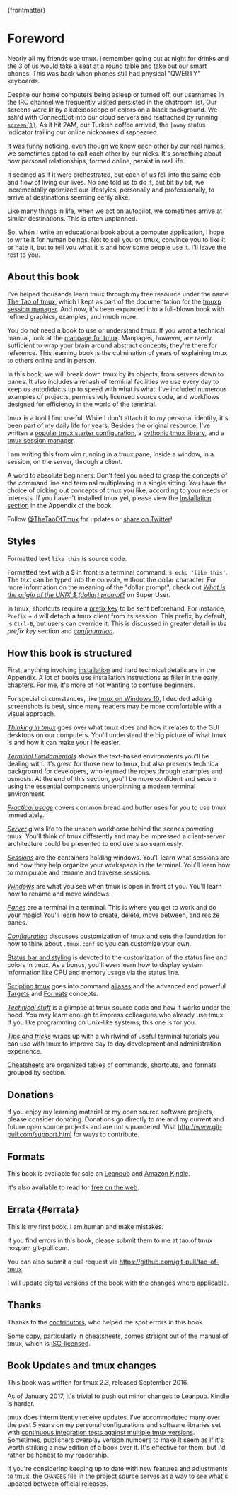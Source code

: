 
{frontmatter}
 
# Foreword 

Nearly all my friends use tmux. I remember going out at night for drinks and the
3 of us would take a seat at a round table and take out our smart phones. This
was back when phones still had physical "QWERTY" keyboards.

Despite our home computers being asleep or turned off, our usernames in the IRC
channel we frequently visited persisted in the chatroom list. Our screens were
lit by a kaleidoscope of colors on a black background. We ssh'd with ConnectBot
into our cloud servers and reattached by running [`screen(1)`](https://en.wikipedia.org/wiki/GNU_Screen).
As it hit 2AM, our Turkish coffee arrived, the `|away` status indicator trailing
our online nicknames disappeared.

It was funny noticing, even though we knew each other by our real names, we
sometimes opted to call each other by our nicks. It's something about how
personal relationships, formed online, persist in real life.

It seemed as if it were orchestrated, but each of us fell into the same ebb and
flow of living our lives. No one told us to do it, but bit by bit, we
incrementally optimized our lifestyles, personally and professionally, to arrive
at destinations seeming eerily alike.

Like many things in life, when we act on autopilot, we sometimes arrive at
similar destinations. This is often unplanned.

So, when I write an educational book about a computer application, I hope to
write it for human beings. Not to sell you on tmux, convince you to like it or
hate it, but to tell you what it is and how some people use it. I'll leave the
rest to you.

## About this book

I've helped thousands learn tmux through my free resource under the name
[The Tao of tmux](https://tmuxp.git-pull.com/en/latest/about_tmux.html), which I
kept as part of the documentation for the [tmuxp session manager](https://github.com/tony/tmuxp).
And now, it's been expanded into a full-blown book with refined graphics,
examples, and much more.

You do not need a book to use or understand tmux. If you want a technical
manual, look at the [manpage for tmux](http://man.openbsd.org/OpenBSD-current/man1/tmux.1).
Manpages, however, are rarely sufficient to wrap your brain around
abstract concepts; they're there for reference. This learning book is the
culmination of years of explaining tmux to others online and in person.

In this book, we will break down tmux by its objects, from servers
down to panes. It also includes a rehash of terminal facilities we use every day
to keep us autodidacts up to speed with what is what. I've included numerous
examples of projects, permissively licensed source code, and workflows designed
for efficiency in the world of the terminal.

tmux is a tool I find useful. While I don't attach it to my personal identity,
it's been part of my daily life for years. Besides the original resource,
I've written a [popular tmux starter configuration](https://github.com/tony/tmux-config),
a [pythonic tmux library](https://libtmux.git-pull.com), and a
[tmux session manager](https://tmuxp.git-pull.com).

I am writing this from vim running in a tmux pane, inside a window, in a session, on
the server, through a client.

A word to absolute beginners: Don't feel you need to grasp the concepts
of the command line and terminal multiplexing in a single sitting. You have the
choice of picking out concepts of tmux you like, according to your
needs or interests. If you haven't installed tmux yet, please view the
[Installation section](#appendix-installation) in the Appendix of the book.

Follow [@TheTaoOfTmux](https://twitter.com/TheTaoOfTmux) for
updates or [share on Twitter](https://twitter.com/intent/tweet?text=I%27m%20reading%20The%20Tao%20of%20tmux%20online%20at&url=https://leanpub.com/the-tao-of-tmux/read&hashtags=tmux&via=TheTaoOfTmux)!

## Styles

Formatted text `like this` is source code.

Formatted text with a $ in front is a terminal command. `$ echo 'like this'`.
The text can be typed into the console, without the dollar character. For more
information on the meaning of the "dollar prompt", check out [*What is the
origin of the UNIX $ (dollar) prompt?*](https://superuser.com/questions/57575/what-is-the-origin-of-the-unix-dollar-prompt)
on Super User.

In tmux, shortcuts require a [prefix key](#prefix-key) to be sent beforehand.
For instance, `Prefix` + `d` will detach a tmux client from its session. This
prefix, by default, is `Ctrl-B`, but users can override it. This is discussed in
greater detail in *the prefix key* section and [*configuration*](#config).

## How this book is structured

First, anything involving [installation](http://man.openbsd.org/OpenBSD-current/man1/tmux.1)
and hard technical details are in the Appendix. A lot of books use installation
instructions as filler in the early chapters. For me, it's more of not wanting
to confuse beginners.

For special circumstances, like [tmux on Windows 10](#appendix-windows-bash), I
decided adding screenshots is best, since many readers may be more comfortable
with a visual approach.

[*Thinking in tmux*](#thinking-tmux) goes over what tmux does and how it relates to
the GUI desktops on our computers.  You'll understand the big picture of
what tmux is and how it can make your life easier.

[*Terminal Fundamentals*](#terminal-fundamentals) shows the text-based
environments you'll be dealing with. It's great for those new to tmux, but also
presents technical background for developers, who learned the ropes through
examples and osmosis. At the end of this section, you'll be more confident and
secure using the essential components underpinning a modern terminal
environment.

[*Practical usage*](#practical-usage) covers common bread and
butter uses for you to use tmux immediately.

[*Server*](#server) gives life to the unseen workhorse behind the scenes
powering tmux. You'll think of tmux differently and may be impressed a
client-server architecture could be presented to end users so seamlessly.

[*Sessions*](#sessions) are the containers holding windows. You'll learn what
sessions are and how they help organize your workspace in the terminal. You'll
learn how to manipulate and rename and traverse sessions.

[*Windows*](#windows) are what you see when tmux is open in front of you.
You'll learn how to rename and move windows. 

[*Panes*](#panes) are a terminal in a terminal. This is where you get to work and
do your magic! You'll learn how to create, delete, move between, and resize
panes.

[*Configuration*](#config) discusses customization of tmux and sets the
foundation for how to think about `.tmux.conf` so you can customize your own.

[Status bar and styling](#status-bar) is devoted to the customization
of the status line and colors in tmux. As a bonus, you'll even learn how to
display system information like CPU and memory usage via the status line.

[Scripting tmux](#scripting-tmux) goes into command [aliases](#aliases)
and the advanced and powerful [Targets](#targets) and [Formats](#formats)
concepts.

[*Technical stuff*](#technical-stuff) is a glimpse at tmux source code and how it
works under the hood. You may learn enough to impress colleagues who already use
tmux. If you like programming on Unix-like systems, this one is for you.

[*Tips and tricks*](#tips-and-tricks) wraps up with a whirlwind of useful
terminal tutorials you can use with tmux to improve day to day development and
administration experience.

[Cheatsheets](#appendix-cheatsheets) are organized tables of commands,
shortcuts, and formats grouped by section.

## Donations

If you enjoy my learning material or my open source software projects, please
consider donating. Donations go directly to me and my current and future open source
projects and are not squandered. Visit <http://www.git-pull.com/support.html>
for ways to contribute.

## Formats

This book is available for sale on [Leanpub](https://leanpub.com/the-tao-of-tmux) and [Amazon Kindle](http://amzn.to/2gPfRhC).

It's also available to read for [free on the web](https://leanpub.com/the-tao-of-tmux/read).

## Errata {#errata}

This is my first book. I am human and make mistakes.

If you find errors in this book, please submit them to me at tao.of.tmux <AT>
nospam git-pull.com.

You can also submit a pull request via <https://github.com/git-pull/tao-of-tmux>.

I will update digital versions of the book with the changes where applicable.

## Thanks

Thanks to the [contributors](https://github.com/git-pull/tao-of-tmux/graphs/contributors),
who helped me spot errors in this book.

Some copy, particularly in [cheatsheets](#appendix-cheatsheets), comes straight out
of the manual of tmux, which is [ISC-licensed](https://github.com/tmux/tmux/blob/master/COPYING).

## Book Updates and tmux changes

This book was written for tmux 2.3, released September 2016.

As of January 2017, it's trivial to push out minor changes to
Leanpub. Kindle is harder.

tmux does intermittently receive updates. I've accommodated many over the past 5
years on my personal configurations and software libraries set with [continuous integration tests against multiple tmux versions](https://github.com/tony/libtmux/blob/master/.travis.yml).
Sometimes, publishers overplay version numbers to make it seem as if it's worth
striking a new edition of a book over it. It's effective for them, but I'd
rather be honest to my readership.

If you're considering keeping up to date with new features and adjustments to tmux,
the [`CHANGES`](https://github.com/tmux/tmux/blob/master/CHANGES) file in the
project source serves as a way to see what's updated between official releases.
